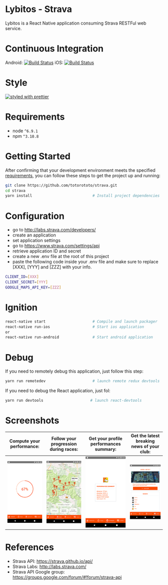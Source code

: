 # Lybitos - Strava

Lybitos is a React Native application consuming Strava RESTFul web service.


# Continuous Integration

Android: [![Build Status](https://www.bitrise.io/app/a416933328198685.svg?token=0-NdeRg6y57BlLMUX0VIRg)](https://www.bitrise.io/app/a416933328198685)  iOS: [![Build Status](https://www.bitrise.io/app/17f5bc5ad4a502af.svg?token=08vLH5UDITLIxqCG-tumdw&branch=master)](https://www.bitrise.io/app/17f5bc5ad4a502af)


# Style

 [![styled with prettier](https://img.shields.io/badge/styled_with-prettier-ff69b4.svg)](https://github.com/prettier/prettier)


# Requirements

* node `^6.9.1`
* npm `^3.10.8`


# Getting Started

After confirming that your development environment meets the specified [requirements](#requirements), you can follow these steps to get the project up and running:

```bash
git clone https://github.com/totorototo/strava.git
cd strava
yarn install                           # Install project dependencies
```


# Configuration

* go to http://labs.strava.com/developers/ 
* create an application
* set application settings
* go to https://www.strava.com/settings/api
* retrieve application ID and secret
* create a new .env file at the root of this project
* paste the following code inside your .env file and make sure to replace [XXX], [YYY] and [ZZZ] with your info.

```bash
CLIENT_ID=[XXX]
CLIENT_SECRET=[YYY]
GOOGLE_MAPS_API_KEY=[ZZZ]
```


# Ignition

```bash
react-native start                     # Compile and launch packager
react-native run-ios                   # Start ios application
or
react-native run-android               # Start android application
```

# Debug

If you need to remotely debug this application, just follow this step:

```bash
yarn run remotedev                     # launch remote redux devtools
```

If you need to debug the React application, just fol: 

```bash
yarn run devtools                     # launch react-devtools
```

# Screenshots
Compute your performance: | Follow your progression during races: | Get your profile performances summary: | Get the latest breaking news of your club: 
--- | --- | --- |---
![Alt text](docs/images/performance-meter.png) | ![Alt text](docs/images/race.png) | ![Alt text](docs/images/athlete-details.png) | ![Alt text](docs/images/club-details.png)


# References

* Strava API: https://strava.github.io/api/
* Strava Labs: http://labs.strava.com/
* Strava API Google group: https://groups.google.com/forum/#!forum/strava-api


